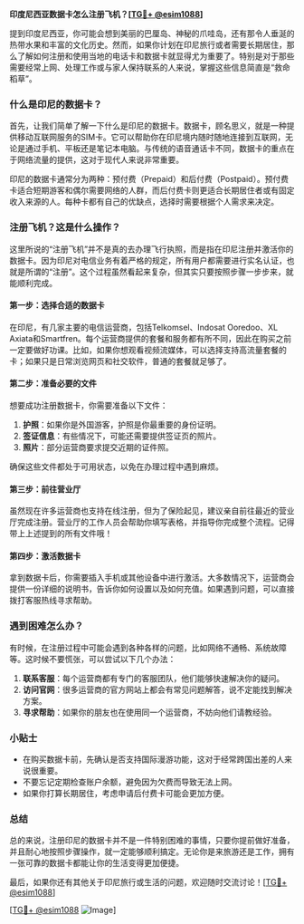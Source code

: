 **印度尼西亚数据卡怎么注册飞机？[[TG💪+ @esim1088](https://t.me/s/esim1088)]**

提到印度尼西亚，你可能会想到美丽的巴厘岛、神秘的爪哇岛，还有那令人垂涎的热带水果和丰富的文化历史。然而，如果你计划在印尼旅行或者需要长期居住，那么了解如何注册和使用当地的电话卡和数据卡就显得尤为重要了。特别是对于那些需要经常上网、处理工作或与家人保持联系的人来说，掌握这些信息简直是“救命稻草”。

### 什么是印尼的数据卡？

首先，让我们简单了解一下什么是印尼的数据卡。数据卡，顾名思义，就是一种提供移动互联网服务的SIM卡。它可以帮助你在印尼境内随时随地连接到互联网，无论是通过手机、平板还是笔记本电脑。与传统的语音通话卡不同，数据卡的重点在于网络流量的提供，这对于现代人来说非常重要。

印尼的数据卡通常分为两种：预付费（Prepaid）和后付费（Postpaid）。预付费卡适合短期游客和偶尔需要网络的人群，而后付费卡则更适合长期居住者或有固定收入来源的人。每种卡都有自己的优缺点，选择时需要根据个人需求来决定。

### 注册飞机？这是什么操作？

这里所说的“注册飞机”并不是真的去办理飞行执照，而是指在印尼注册并激活你的数据卡。因为印尼对电信业务有着严格的规定，所有用户都需要进行实名认证，也就是所谓的“注册”。这个过程虽然看起来复杂，但其实只要按照步骤一步步来，就能顺利完成。

#### 第一步：选择合适的数据卡

在印尼，有几家主要的电信运营商，包括Telkomsel、Indosat Ooredoo、XL Axiata和Smartfren。每个运营商提供的套餐和服务都有所不同，因此在购买之前一定要做好功课。比如，如果你想观看视频流媒体，可以选择支持高流量套餐的卡；如果只是日常浏览网页和社交软件，普通的套餐就足够了。

#### 第二步：准备必要的文件

想要成功注册数据卡，你需要准备以下文件：

1. **护照**：如果你是外国游客，护照是你最重要的身份证明。
2. **签证信息**：有些情况下，可能还需要提供签证页的照片。
3. **照片**：部分运营商要求提交近期的证件照。

确保这些文件都处于可用状态，以免在办理过程中遇到麻烦。

#### 第三步：前往营业厅

虽然现在许多运营商也支持在线注册，但为了保险起见，建议亲自前往最近的营业厅完成注册。营业厅的工作人员会帮助你填写表格，并指导你完成整个流程。记得带上上述提到的所有文件哦！

#### 第四步：激活数据卡

拿到数据卡后，你需要插入手机或其他设备中进行激活。大多数情况下，运营商会提供一份详细的说明书，告诉你如何设置以及如何充值。如果遇到问题，可以直接拨打客服热线寻求帮助。

### 遇到困难怎么办？

有时候，在注册过程中可能会遇到各种各样的问题，比如网络不通畅、系统故障等。这时候不要慌张，可以尝试以下几个办法：

1. **联系客服**：每个运营商都有专门的客服团队，他们能够快速解决你的疑问。
2. **访问官网**：很多运营商的官方网站上都会有常见问题解答，说不定能找到解决方案。
3. **寻求帮助**：如果你的朋友也在使用同一个运营商，不妨向他们请教经验。

### 小贴士

- 在购买数据卡前，先确认是否支持国际漫游功能，这对于经常跨国出差的人来说很重要。
- 不要忘记定期检查账户余额，避免因为欠费而导致无法上网。
- 如果你打算长期居住，考虑申请后付费卡可能会更加方便。

### 总结

总的来说，注册印尼的数据卡并不是一件特别困难的事情，只要你提前做好准备，并且耐心地按照步骤操作，就一定能够顺利搞定。无论你是来旅游还是工作，拥有一张可靠的数据卡都能让你的生活变得更加便捷。

最后，如果你还有其他关于印尼旅行或生活的问题，欢迎随时交流讨论！[[TG💪+ @esim1088](https://t.me/s/esim1088)] 

[[TG💪+ @esim1088](https://t.me/s/esim1088) ![Image](https://i.postimg.cc/4NQfJmqS/Snipaste-2025-05-13-00-14-12.png)]